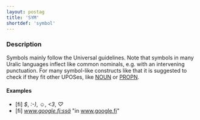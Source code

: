 ```yaml
---
layout: postag
title: 'SYM'
shortdef: 'symbol'
---
```


### Description

Symbols mainly follow the Universal guidelines. Note that symbols in many Uralic
languages inflect like common nominals, e.g. with an intervening punctuation.
For many symbol-like constructs like that it is suggested to check if they fit
other UPOSes, like [NOUN]() or [PROPN]().

#### Examples

* [fi] _$_, _:-)_, _☺_, _<3_, _♡_
* [fi] _www.google.fi:ssä_ "in www.google.fi"

<!-- Interlanguage links updated Po 11. listopadu 2024, 20:09:27 CET -->

